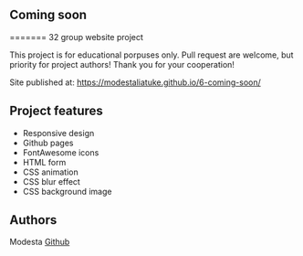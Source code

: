 ## Coming soon

=======
32 group website project

This project is for educational porpuses only. Pull request are welcome, but priority for project authors! Thank you for your cooperation!

Site published at: https://modestaliatuke.github.io/6-coming-soon/

## Project features

-   Responsive design
-   Github pages
-   FontAwesome icons
-   HTML form
-   CSS animation
-   CSS blur effect
-   CSS background image

## Authors

Modesta [Github](https://github.com/ModestaLiatuke)
